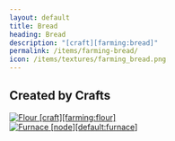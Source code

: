 ```yaml
---
layout: default
title: Bread
heading: Bread
description: "[craft][farming:bread]"
permalink: /items/farming-bread/
icon: /items/textures/farming_bread.png
---
```



## Created by Crafts

<div class="craft">
    <div>
        <span><a href="{{site.baseurl}}/items/farming-flour/"><img src="{{site.baseurl}}/assets/img/items/textures/farming_flour.png" data-toggle="tooltip" title="Flour [craft][farming:flour]"></a></span>
    </div>
    <div>
        <span><a href="{{site.baseurl}}/items/default-furnace/"><img src="{{site.baseurl}}/assets/img/items/itemcubes/default-furnace.png" data-toggle="tooltip" title="Furnace [node][default:furnace]"></a></span>
    </div>
    <div>
        <span></span>
    </div>
</div>
